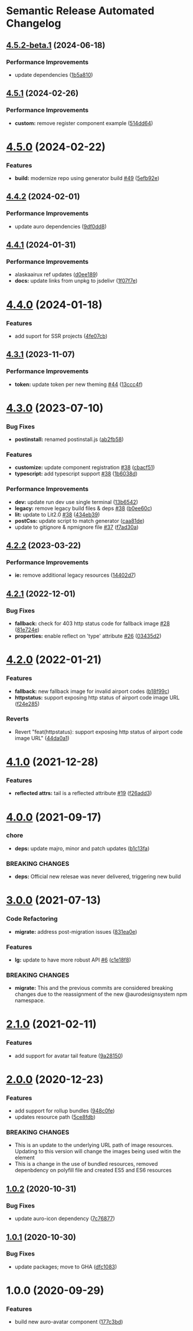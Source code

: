 # Semantic Release Automated Changelog

## [4.5.2-beta.1](https://github.com/AlaskaAirlines/auro-avatar/compare/v4.5.1...v4.5.2-beta.1) (2024-06-18)


### Performance Improvements

* update dependencies ([1b5a810](https://github.com/AlaskaAirlines/auro-avatar/commit/1b5a8108a23566d00d69bb0372a1ffda11586601))

## [4.5.1](https://github.com/AlaskaAirlines/auro-avatar/compare/v4.5.0...v4.5.1) (2024-02-26)


### Performance Improvements

* **custom:** remove register component example ([514dd64](https://github.com/AlaskaAirlines/auro-avatar/commit/514dd64b1569bcc3cd8e818ffede0304223de296))

# [4.5.0](https://github.com/AlaskaAirlines/auro-avatar/compare/v4.4.2...v4.5.0) (2024-02-22)


### Features

* **build:** modernize repo using generator build [#49](https://github.com/AlaskaAirlines/auro-avatar/issues/49) ([5efb92e](https://github.com/AlaskaAirlines/auro-avatar/commit/5efb92eeafb5c60ecbd2191123bd58152370989f))

## [4.4.2](https://github.com/AlaskaAirlines/auro-avatar/compare/v4.4.1...v4.4.2) (2024-02-01)


### Performance Improvements

* update auro dependencies ([9df0dd8](https://github.com/AlaskaAirlines/auro-avatar/commit/9df0dd83a67452bc5e1a022a719c45bb91a2b5a9))

## [4.4.1](https://github.com/AlaskaAirlines/auro-avatar/compare/v4.4.0...v4.4.1) (2024-01-31)


### Performance Improvements

* alaskaairux ref updates ([d0ee189](https://github.com/AlaskaAirlines/auro-avatar/commit/d0ee1891d0b0a1b96937a30d88a9757b7e66d6c2))
* **docs:** update links from unpkg to jsdelivr ([1f07f7e](https://github.com/AlaskaAirlines/auro-avatar/commit/1f07f7ec98054c18a9acee98bb5cdd9e4b64802d))

# [4.4.0](https://github.com/AlaskaAirlines/auro-avatar/compare/v4.3.1...v4.4.0) (2024-01-18)


### Features

* add suport for SSR projects ([4fe07cb](https://github.com/AlaskaAirlines/auro-avatar/commit/4fe07cbffebfebb35ea28a8059d5b14fded2971d))

## [4.3.1](https://github.com/AlaskaAirlines/auro-avatar/compare/v4.3.0...v4.3.1) (2023-11-07)


### Performance Improvements

* **token:** update token per new theming [#44](https://github.com/AlaskaAirlines/auro-avatar/issues/44) ([13ccc4f](https://github.com/AlaskaAirlines/auro-avatar/commit/13ccc4f895d1c82469ac3ffd403fa21ee8326850))

# [4.3.0](https://github.com/AlaskaAirlines/auro-avatar/compare/v4.2.2...v4.3.0) (2023-07-10)


### Bug Fixes

* **postinstall:** renamed postinstall.js ([ab2fb58](https://github.com/AlaskaAirlines/auro-avatar/commit/ab2fb58de83bcd180de90bfd2f72461bb3815a68))


### Features

* **customize:** update component registration [#38](https://github.com/AlaskaAirlines/auro-avatar/issues/38) ([cbacf51](https://github.com/AlaskaAirlines/auro-avatar/commit/cbacf51afeee3995b59faa6175dccaf809406677))
* **typescript:** add typescript support [#38](https://github.com/AlaskaAirlines/auro-avatar/issues/38) ([1b6038d](https://github.com/AlaskaAirlines/auro-avatar/commit/1b6038db71998280734ed774e2599a667964ae73))


### Performance Improvements

* **dev:** update run dev use single terminal ([13b6542](https://github.com/AlaskaAirlines/auro-avatar/commit/13b654293c0709e93e2c2414d4d8fc5590167ef9))
* **legacy:** remove legacy build files & deps [#38](https://github.com/AlaskaAirlines/auro-avatar/issues/38) ([b0ee60c](https://github.com/AlaskaAirlines/auro-avatar/commit/b0ee60c8bb83fb2e667e19f1c2b321f6a356bed3))
* **lit:** update to Lit2.0 [#38](https://github.com/AlaskaAirlines/auro-avatar/issues/38) ([434eb39](https://github.com/AlaskaAirlines/auro-avatar/commit/434eb3950ed08b0c2d75b236f1ad3b273dc7f108))
* **postCss:** update script to match generator ([caa81de](https://github.com/AlaskaAirlines/auro-avatar/commit/caa81de3cdbafe043046d499dc8f8190d885b409))
* update to gitignore & npmignore file [#37](https://github.com/AlaskaAirlines/auro-avatar/issues/37) ([f7ad30a](https://github.com/AlaskaAirlines/auro-avatar/commit/f7ad30aede7fa24274b04502bd89519d59840464))

## [4.2.2](https://github.com/AlaskaAirlines/auro-avatar/compare/v4.2.1...v4.2.2) (2023-03-22)


### Performance Improvements

* **ie:** remove additional legacy resources ([14402d7](https://github.com/AlaskaAirlines/auro-avatar/commit/14402d7f62bb4520b339fb76be4ab5f9b32db61f))

## [4.2.1](https://github.com/AlaskaAirlines/auro-avatar/compare/v4.2.0...v4.2.1) (2022-12-01)


### Bug Fixes

* **fallback:** check for 403 http status code for fallback image [#28](https://github.com/AlaskaAirlines/auro-avatar/issues/28) ([81e724e](https://github.com/AlaskaAirlines/auro-avatar/commit/81e724eaa2a59f56f18d571e9425ba2ce85f8456))
* **properties:** enable reflect on 'type' attribute [#26](https://github.com/AlaskaAirlines/auro-avatar/issues/26) ([03435d2](https://github.com/AlaskaAirlines/auro-avatar/commit/03435d2684385d331f62e24694a5fccfc02f5946))

# [4.2.0](https://github.com/AlaskaAirlines/auro-avatar/compare/v4.1.0...v4.2.0) (2022-01-21)


### Features

* **fallback:** new fallback image for invalid airport codes ([b18f99c](https://github.com/AlaskaAirlines/auro-avatar/commit/b18f99caa927a7dc878b751b3d7254c22990fcd2))
* **httpstatus:** support exposing http status of airport code image URL ([f24e285](https://github.com/AlaskaAirlines/auro-avatar/commit/f24e2859852bf05191fdda6678d26d7fc272cba6))


### Reverts

* Revert "feat(httpstatus): support exposing http status of airport code image URL" ([44da0a1](https://github.com/AlaskaAirlines/auro-avatar/commit/44da0a194b022112aeeabd1056fdef409e2409e9))

# [4.1.0](https://github.com/AlaskaAirlines/auro-avatar/compare/v4.0.0...v4.1.0) (2021-12-28)


### Features

* **reflected attrs:** tail is a reflected attribute [#19](https://github.com/AlaskaAirlines/auro-avatar/issues/19) ([f26add3](https://github.com/AlaskaAirlines/auro-avatar/commit/f26add3f83e89cbfda1f4779d35645cab806431c))

# [4.0.0](https://github.com/AlaskaAirlines/auro-avatar/compare/v3.0.0...v4.0.0) (2021-09-17)


### chore

* **deps:** update majro, minor and patch updates ([b1c13fa](https://github.com/AlaskaAirlines/auro-avatar/commit/b1c13fa81d07305068050c76e1e5fd1246aae86f))


### BREAKING CHANGES

* **deps:** Official new relesae was never delivered,
triggering new build

# [3.0.0](https://github.com/AlaskaAirlines/auro-avatar/compare/v2.1.0...v3.0.0) (2021-07-13)


### Code Refactoring

* **migrate:** address post-migration issues ([831ea0e](https://github.com/AlaskaAirlines/auro-avatar/commit/831ea0e9166f664b074b9c38bbaa6b0483ee66f0))


### Features

* **lg:** update to have more robust API [#6](https://github.com/AlaskaAirlines/auro-avatar/issues/6) ([c1e18f8](https://github.com/AlaskaAirlines/auro-avatar/commit/c1e18f8187fd0f15301bf497661d57096f74dfae))


### BREAKING CHANGES

* **migrate:** This and the previous commits
are considered breaking changes due to the
reassignment of the new @aurodesignsystem
npm namespace.

# [2.1.0](https://github.com/AlaskaAirlines/auro-avatar/compare/v2.0.0...v2.1.0) (2021-02-11)


### Features

* add support for avatar tail feature ([9a28150](https://github.com/AlaskaAirlines/auro-avatar/commit/9a2815089d7b7fc5dfccf16e5c1eb876dd143f2b))

# [2.0.0](https://github.com/AlaskaAirlines/auro-avatar/compare/v1.0.2...v2.0.0) (2020-12-23)


### Features

* add support for rollup bundles ([948c0fe](https://github.com/AlaskaAirlines/auro-avatar/commit/948c0fefb65f54790faf2a1911f431146067eed2))
* updates resource path ([5ce8fdb](https://github.com/AlaskaAirlines/auro-avatar/commit/5ce8fdbe75c937c55a23f65533e9804790db6c79))


### BREAKING CHANGES

* This is an update to the underlying URL
path of image resources. Updating to this version will
change the images being used witin the element
* This is a change in the use of bundled resources,
removed depenbdency on polyfill file and created ES5 and ES6 resources

## [1.0.2](https://github.com/AlaskaAirlines/auro-avatar/compare/v1.0.1...v1.0.2) (2020-10-31)


### Bug Fixes

* update auro-icon dependency ([7c76877](https://github.com/AlaskaAirlines/auro-avatar/commit/7c768771a55f698a18322d77cf9f227c744fde8c))

## [1.0.1](https://github.com/AlaskaAirlines/auro-avatar/compare/v1.0.0...v1.0.1) (2020-10-30)


### Bug Fixes

* update packages; move to GHA ([dfc1083](https://github.com/AlaskaAirlines/auro-avatar/commit/dfc108369ec5a35d469f70336ea3e67dd74f9550))

# 1.0.0 (2020-09-29)


### Features

* build new auro-avatar component ([177c3bd](https://github.com/AlaskaAirlines/auro-avatar/commit/177c3bdc1942ff3f949bf378ce616be141d89b73))
